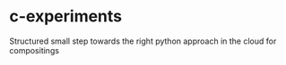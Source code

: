 # c-experiments
Structured small step towards the right python approach in the cloud for compositings
